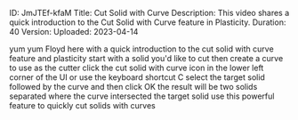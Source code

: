 ID: JmJTEf-kfaM
Title: Cut Solid with Curve
Description: This video shares a quick introduction to the Cut Solid with Curve feature in Plasticity.
Duration: 40
Version: 
Uploaded: 2023-04-14

yum yum Floyd here with a quick
introduction to the cut solid with curve
feature and plasticity start with a
solid you'd like to cut then create a
curve to use as the cutter click the cut
solid with curve icon in the lower left
corner of the UI or use the keyboard
shortcut C select the target solid
followed by the curve and then click OK
the result will be two solids separated
where the curve intersected the target
solid use this powerful feature to
quickly cut solids with curves
